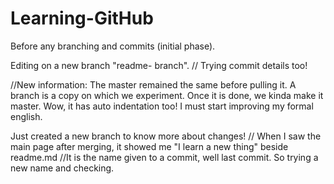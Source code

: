 # Learning-GitHub
Before any branching and commits (initial phase).

Editing on a new branch "readme- branch".   // Trying commit details too!

//New information:
  The master remained the same before pulling it. A branch is a copy on which we experiment. Once it is done, we kinda make it master.
  Wow, it has auto indentation too! I must start improving my formal english.

Just created a new branch to know more about changes!
  // When I saw the main page after merging, it showed me "I learn a new thing" beside readme.md
  //It is the name given to a commit, well last commit. So trying a new name and checking.
